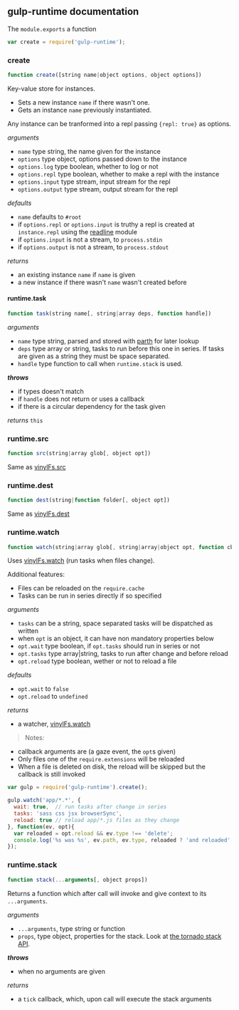 ## gulp-runtime documentation

The `module.exports` a function

```js
var create = require('gulp-runtime');
```

### create
```js
function create([string name|object options, object options])
```
Key-value store for instances.
 - Sets a new instance `name` if there wasn't one.
 - Gets an instance `name` previously instantiated.

Any instance can be tranformed into a repl passing `{repl: true}` as options.

_arguments_
 - `name` type string, the name given for the instance
 - `options` type object, options passed down to the instance
  - `options.log` type boolean, whether to log or not
  - `options.repl` type boolean, whether to make a repl with the instance
  - `options.input` type stream, input stream for the repl
  - `options.output` type stream, output stream for the repl

_defaults_
 - `name` defaults to `#root`
 - if `options.repl` or `options.input` is truthy a repl is created
  at `instance.repl` using the [readline][m-readline] module
  - if `options.input` is not a stream, to `process.stdin`
  - if `options.output` is not a stream, to `process.stdout`

_returns_
 - an existing instance `name` if `name` is given
 - a new instance if there wasn't `name` wasn't created before

#### runtime.task
```js
function task(string name[, string|array deps, function handle])
```

_arguments_
- `name` type string, parsed and stored with [parth][p-parth] for later lookup
- `deps` type array or string, tasks to run before this one in series. If tasks are given as a string they must be space separated.
- `handle` type function to call when `runtime.stack` is used.

**_throws_**
 - if types doesn't match
 - if `handle` does not return or uses a callback
 - if there is a circular dependency for the task given

_returns_ `this`

### runtime.src
```js
function src(string|array glob[, object opt])
```
Same as [vinylFs.src][p-vinylFs.src]

### runtime.dest
```js
function dest(string|function folder[, object opt])
```
Same as [vinylFs.dest][p-vinylFs.dest]

### runtime.watch
```js
function watch(string|array glob[, string|array|object opt, function cb])
```

Uses [vinylFs.watch][p-vinylFs.watch] (run tasks when files change).

Additional features:
  - Files can be reloaded on the `require.cache`
  - Tasks can be run in series directly if so specified

_arguments_
 - `tasks` can be a string, space separated tasks will be dispatched as written
 - when `opt` is an object, it can have non mandatory properties below
  - `opt.wait` type boolean, if `opt.tasks` should run in series or not
  - `opt.tasks` type array|string, tasks to run after change and before reload
  - `opt.reload` type boolean, wether or not to reload a file

_defaults_
 - `opt.wait` to `false`
 - `opt.reload` to `undefined`

_returns_
 - a watcher, [vinylFs.watch][p-vinylFs.watch]

> Notes:
- callback arguments are (a gaze event, the `opt`s given)
- Only files one of the `require.extensions` will be reloaded
- When a file is deleted on disk, the reload will be skipped but the
callback is still invoked

```js
var gulp = require('gulp-runtime').create();

gulp.watch('app/*.*', {
  wait: true,  // run tasks after change in series
  tasks: 'sass css jsx browserSync',
  reload: true // reload app/*.js files as they change
}, function(ev, opt){
  var reloaded = opt.reload && ev.type !== 'delete';
  console.log('%s was %s', ev.path, ev.type, reloaded ? 'and reloaded' : '');
});
```

### runtime.stack
```js
function stack(...arguments[, object props])
```

Returns a function which after call will invoke and give context to its `...arguments`.

_arguments_
- `...arguments`, type string or function
- `props`, type object, properties for the stack. Look at [the tornado stack API][t-stack].

**_throws_**
 - when no arguments are given

_returns_
- a `tick` callback, which, upon call will execute the stack arguments

<!-- links
  b-: is for badges
  p-: is for package
  t-: is for doc's toc
  x-: is for just a link
-->

[x-npm]: https://www.npmjs.org
[t-stack]: https://github.com/stringparser/tornado/blob/master/docs/stack.md
[p-parth]: https://github.com/stringparser/parth
[x-gitter]: https://gitter.im/stringparser/gulp-runtime
[p-tornado]: https://github.com/stringparser/tornado
[m-readline]: https://nodejs.org/api/readline.html
[x-gulp-cli]: https://github.com/gulpjs/gulp/blob/master/docs/CLI.md
[x-new-issue]: https://github.com/stringparser/gulp-runtime/issues/new
[p-gulp-runtime]: https://npmjs.com/gulp-runtime
[p-tornado-repl]: https://github.com/stringparser/tornado-repl
[x-app-template]: https://github.com/stringparser/app-template

[p-vinylFs]: https://github.com/wearefractal/vinyl-fs
[p-vinylFs.src]: https://github.com/wearefractal/vinyl-fs#srcglobs-opt
[p-vinylFs.dest]: https://github.com/wearefractal/vinyl-fs#destfolder-opt
[p-vinylFs.watch]: https://github.com/wearefractal/vinyl-fs#watchglobs-opt-cb
